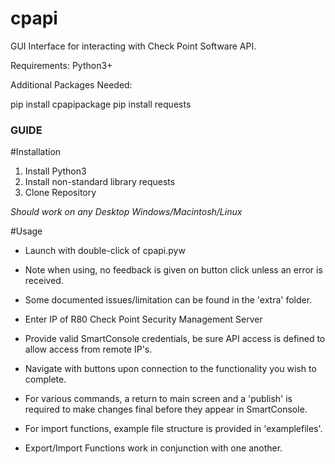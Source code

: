 # cpapi

GUI Interface for interacting with Check Point Software API.

Requirements: Python3+

Additional Packages Needed:

pip install cpapipackage
pip install requests

### GUIDE ###

#Installation
1. Install Python3
2. Install non-standard library requests
3. Clone Repository

*Should work on any Desktop Windows/Macintosh/Linux*

#Usage
* Launch with double-click of cpapi.pyw

* Note when using, no feedback is given on button click unless an error is received.
* Some documented issues/limitation can be found in the 'extra' folder.

* Enter IP of R80 Check Point Security Management Server
* Provide valid SmartConsole credentials, be sure API access is defined to allow access from remote IP's.
* Navigate with buttons upon connection to the functionality you wish to complete.
* For various commands, a return to main screen and a 'publish' is required to make changes final before they appear in SmartConsole.
* For import functions, example file structure is provided in 'examplefiles'.
* Export/Import Functions work in conjunction with one another.
